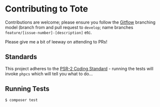 Contributing to Tote
====================

Contributions are welcome; please ensure you follow the [Gitflow](http://nvie.com/posts/a-successful-git-branching-model/)
branching model (branch from and pull request to `develop`; name branches `feature/[issue-number]-[description]` etc.

Please give me a bit of leeway on attending to PRs!

Standards
---------

This project adheres to the [PSR-2 Coding Standard](http://www.php-fig.org/psr/psr-2/) - running the tests will invoke
`phpcs` which will tell you what to do...

Running Tests
-------------

``` bash
$ composer test
```